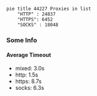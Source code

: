 
```mermaid
pie title 44227 Proxies in list
    "HTTP" : 24837
    "HTTPS": 6452
    "SOCKS" : 18048
```

### Some Info
#### Average Timeout

- mixed: 3.0s
- http: 1.5s
- https: 8.7s
- socks: 6.3s